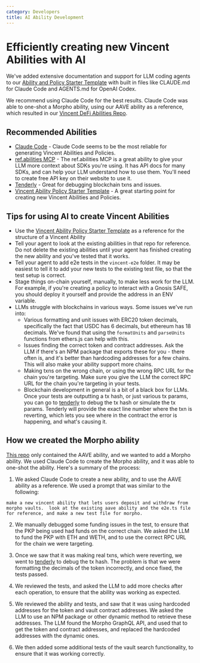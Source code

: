 ```yaml
---
category: Developers
title: AI Ability Development
---
```


# Efficiently creating new Vincent Abilities with AI

We've added extensive documentation and support for LLM coding agents to our [Ability and Policy Starter Template](https://github.com/LIT-Protocol/Vincent-Ability-Policy-Starter-Template) with built in files like CLAUDE.md for Claude Code and AGENTS.md for OpenAI Codex.

We recommend using Claude Code for the best results. Claude Code was able to one-shot a Morpho ability, using our AAVE ability as a reference, which resulted in our [Vincent DeFi Abilities Repo](https://github.com/LIT-Protocol/VincentDeFiAbilities).

## Recommended Abilities

- [Claude Code](https://www.anthropic.com/claude/code) - Claude Code seems to be the most reliable for generating Vincent Abilities and Policies.
- [ref.abilities MCP](https://www.ref.abilities) - The ref.abilities MCP is a great ability to give your LLM more context about SDKs you're using. It has API docs for many SDKs, and can help your LLM understand how to use them. You'll need to create free API key on their website to use it.
- [Tenderly](https://tenderly.dev) - Great for debugging blockchain txns and issues.
- [Vincent Ability Policy Starter Template](https://github.com/LIT-Protocol/Vincent-Ability-Policy-Starter-Template) - A great starting point for creating new Vincent Abilities and Policies.

## Tips for using AI to create Vincent Abilities

- Use the [Vincent Ability Policy Starter Template](https://github.com/LIT-Protocol/Vincent-Ability-Policy-Starter-Template) as a reference for the structure of a Vincent Ability
- Tell your agent to look at the existing abilities in that repo for reference. Do not delete the existing abilities until your agent has finished creating the new ability and you've tested that it works.
- Tell your agent to add e2e tests in the `vincent-e2e` folder. It may be easiest to tell it to add your new tests to the existing test file, so that the test setup is correct.
- Stage things on-chain yourself, manually, to make less work for the LLM. For example, if you're creating a policy to interact with a Gnosis SAFE, you should deploy it yourself and provide the address in an ENV variable.
- LLMs struggle with blockchains in various ways. Some issues we've run into:
  - Various formatting and unit issues with ERC20 token decimals, specifically the fact that USDC has 6 decimals, but ethereum has 18 decimals. We've found that using the `formatUnits` and `parseUnits` functions from ethers.js can help with this.
  - Issues finding the correct token and contract addresses. Ask the LLM if there's an NPM package that exports these for you - there often is, and it's better than hardcoding addresses for a few chains. This will also make your ability support more chains.
  - Making txns on the wrong chain, or using the wrong RPC URL for the chain you're targeting. Make sure you give the LLM the correct RPC URL for the chain you're targeting in your tests.
  - Blockchain development in general is a bit of a black box for LLMs. Once your tests are outputting a tx hash, or just various tx params, you can go to [tenderly](https://tenderly.dev) to debug the tx hash or simulate the tx params. Tenderly will provide the exact line number where the txn is reverting, which lets you see where in the contract the error is happening, and what's causing it.

## How we created the Morpho ability

[This repo](https://github.com/LIT-Protocol/VincentDeFiAbilities) only contained the AAVE ability, and we wanted to add a Morpho ability. We used Claude Code to create the Morpho ability, and it was able to one-shot the ability. Here's a summary of the process:

1. We asked Claude Code to create a new ability, and to use the AAVE ability as a reference. We used a prompt that was similar to the following:

```
make a new vincent ability that lets users deposit and withdraw from morpho vaults.  look at the existing aave ability and the e2e.ts file for reference, and make a new test file for morpho.
```

2. We manually debugged some funding issues in the test, to ensure that the PKP being used had funds on the correct chain. We asked the LLM to fund the PKP with ETH and WETH, and to use the correct RPC URL for the chain we were targeting.

3. Once we saw that it was making real txns, which were reverting, we went to [tenderly](https://tenderly.dev) to debug the tx hash. The problem is that we were formatting the decimals of the token incorrectly, and once fixed, the tests passed.

4. We reviewed the tests, and asked the LLM to add more checks after each operation, to ensure that the ability was working as expected.

5. We reviewed the ability and tests, and saw that it was using hardcoded addresses for the token and vault contract addresses. We asked the LLM to use an NPM package or other dynamic method to retrieve these addresses. The LLM found the Morpho GraphQL API, and used that to get the token and contract addresses, and replaced the hardcoded addresses with the dynamic ones.

6. We then added some additional tests of the vault search functionality, to ensure that it was working correctly.

